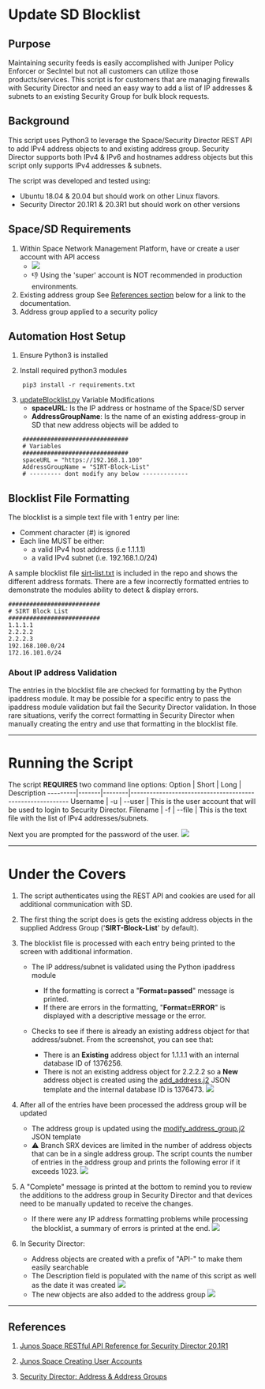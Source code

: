 # Update SD Blocklist

## Purpose
Maintaining security feeds is easily accomplished with Juniper Policy Enforcer or SecIntel but not all customers can utilize those products/services. This script is for customers that are managing firewalls with Security Director and need an easy way to add a list of IP addresses & subnets to an existing Security Group for bulk block requests.

## Background
This script uses Python3 to leverage the Space/Security Director REST API to add IPv4 address objects to and existing address group. Security Director supports both IPv4 & IPv6 and hostnames address objects but this script only supports IPv4 addresses & subnets.

The script was developed and tested using:
- Ubuntu 18.04 & 20.04 but should work on other Linux flavors.
- Security Director 20.1R1 & 20.3R1 but should work on other versions

## Space/SD Requirements
1. Within Space Network Management Platform, have or create a user account with API access
   - ![](images/nmp-api-access.png)
   - :thumbsdown: Using the 'super' account is NOT recommended in production environments.
2. Existing address group
    See [References section](https://github.com/jweidley/Update-SD-Blocklist#references) below for a link to the documentation.
3. Address group applied to a security policy 

## Automation Host Setup
1. Ensure Python3 is installed

2. Install required python3 modules
```
    pip3 install -r requirements.txt
```

3. [updateBlocklist.py](updateBlocklist.py) Variable Modifications
    - **spaceURL**: Is the IP address or hostname of the Space/SD server
    - **AddressGroupName**: Is the name of an existing address-group in SD that new address objects will be added to

```
    ##############################
    # Variables
    ##############################
    spaceURL = "https://192.168.1.100"
    AddressGroupName = "SIRT-Block-List"
    # --------- dont modify any below -------------
```

## Blocklist File Formatting

The blocklist is a simple text file with 1 entry per line:
- Comment character (#) is ignored
- Each line MUST be either:
  - a valid IPv4 host address (i.e 1.1.1.1) 
  - a valid IPv4 subnet (i.e. 192.168.1.0/24)

A sample blocklist file [sirt-list.txt](sirt-list.txt) is included in the repo and shows the different address formats. There are a few incorrectly formatted entries to demonstrate the modules ability to detect & display errors.

```
##########################
# SIRT Block List
##########################
1.1.1.1
2.2.2.2
2.2.2.3
192.168.100.0/24
172.16.101.0/24
```

### About IP address Validation
The entries in the blocklist file are checked for formatting by the Python ipaddress module. It may be possible for a specific entry to pass the ipaddress module validation but fail the Security Director validation. In those rare situations, verify the correct formatting in Security Director when manually creating the entry and use that formatting in the blocklist file.


--------------------------------------------------------------------------
# Running the Script
The script **REQUIRES** two command line options: 
Option   | Short | Long   | Description
---------|-------|--------|----------------------------------------------------------
Username | -u    | --user | This is the user account that will be used to login to Security Director.
Filename | -f    | --file | This is the text file with the list of IPv4 addresses/subnets.

Next you are prompted for the password of the user. 
![](images/command-run.png)

--------------------------------------------------------------------------
# Under the Covers
1. The script authenticates using the REST API and cookies are used for all additional communication with SD. 

2. The first thing the script does is gets the existing address objects in the supplied Address Group ('**SIRT-Block-List**' by default). 

3. The blocklist file is processed with each entry being printed to the screen with additional information. 
   - The IP address/subnet is validated using the Python ipaddress module
     - If the formatting is correct a "**Format=passed**" message is printed. 
     - If there are errors in the formatting, "**Format=ERROR**" is displayed with a descriptive message or the error.

   - Checks to see if there is already an existing address object for that address/subnet. From the screenshot, you can see that:
     - There is an **Existing** address object for 1.1.1.1 with an internal database ID of 1376256. 
     - There is not an existing address object for 2.2.2.2 so a **New** address object is created using the [add_address.j2](add_address.j2) JSON template and the internal database ID is 1376473.
![](images/command-run2.png)

4. After all of the entries have been processed the address group will be updated
   - The address group is updated using the [modify_address_group.j2](modify_address_group.j2) JSON template
   - :warning: Branch SRX devices are limited in the number of address objects that can be in a single address group. The script counts the number of entries in the address group and prints the following error if it exceeds 1023.
![](images/1024-error.png)

5. A "Complete" message is printed at the bottom to remind you to review the additions to the address group in Security Director and that devices need to be manually updated to receive the changes.  
   - If there were any IP address formatting problems while processing the blocklist, a summary of errors is printed at the end.
![](images/command-run3.png)

6. In Security Director:
   - Address objects are created with a prefix of "API-" to make them easily searchable
   - The Description field is populated with the name of this script as well as the date it was created
   ![](images/sd-newObjects.png)
   - The new objects are also added to the address group
   ![](images/sd-groupView.png)

----------------------------------------------------------------------------------------
## References
1. [Junos Space RESTful API Reference for Security Director 20.1R1](https://www.juniper.net/documentation/en_US/junos-space21.2/information-products/api-ref/security-director-rest-api-21.2r1.pdf)

2. [Junos Space Creating User Accounts](https://www.juniper.net/documentation/en_US/junos-space21.1/platform/topics/task/configuration/junos-space-user-accounts-creating.html)

3. [Security Director: Address & Address Groups](https://www.juniper.net/documentation/en_US/junos-space20.1/topics/task/operational/junos-space-addresse-address-group-creating.html)


